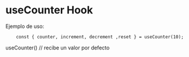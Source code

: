 # useCounter Hook

Ejemplo de uso:

```
	const { counter, increment, decrement ,reset } = useCounter(10);
```

useCounter() // recibe un valor por defecto
